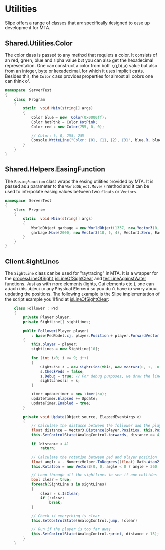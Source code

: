 # Utilities
Slipe offers a range of classes that are specifically designed to ease up development for MTA.

## Shared.Utilities.Color
The color class is passed to any method that requiers a color. It consists of an red, green, blue and alpha value but you can also get the hexadecimal representation. One can construct a color from both r,g,b(,a) value but also from an integer, byte or hexadecimal, for which it uses implicit casts. Besides this, the `Color` class provides properties for almost all colors one can think of.
```csharp
namespace  ServerTest
{
	class  Program
	{
		static  void Main(string[] args)
		{
			Color blue = new  Color(0x0000ff);
			Color hotPink = Color.HotPink;
			Color red = new Color(255, 0, 0);
			
			// Color: 0, 0, 255, 255
			Console.WriteLine("Color: {0}, {1}, {2}, {3}", blue.R, blue.G, blue.B, blue.A);
		}
	}
}
```
## Shared.Helpers.EasingFunction
The `EasingFunction` class wraps the easing utilities provided by MTA. It is passed as a parameter to the `WorldObject.Move()` method and it can be used to interpolate easing values between two `floats` or `Vectors`. 
```csharp
namespace  ServerTest
{
	class  Program
	{
		static  void Main(string[] args)
		{
			WorldObject garbage = new WorldObject(1337, new Vector3(0, 0, 4));
            garbage.Move(2000, new Vector3(10, 0, 4), Vector3.Zero, EasingFunction.InOutElastic);
		}
	}
}
```
## Client.SightLines
The `SightLine` class can be used for "raytracing" in MTA. It is a wrapper for the [processLineOfSight](https://wiki.multitheftauto.com/wiki/ProcessLineOfSight), [isLineOfSightClear](https://wiki.multitheftauto.com/wiki/IsLineOfSightClear) and [testLineAgainstWater](https://wiki.multitheftauto.com/wiki/TestLineAgainstWater) functions. Just as with more elements (lights, Gui elements etc.), one can attach this object to any Physical Element so you don't have to worry about updating the positions. The following example is the Slipe implementation of the script example you'll find at [isLineOfSightClear](https://wiki.multitheftauto.com/wiki/IsLineOfSightClear):
```csharp
    class Follower : Ped
    {
        private Player player;
        private SightLine[] sightLines;

        public Follower(Player player)
            : base(PedModel.cj, player.Position + player.ForwardVector * -4)
        {
            this.player = player;            
            sightLines = new SightLine[10];

            for (int i=0; i <= 9; i++)
            {
                SightLine s = new SightLine(this, new Vector3(0, 1, -0.5f + i * 0.2f), Matrix4x4.Identity);
                s.CheckPeds = false;                
                s.Debug = true; // For debug purposes, we draw the line
                sightLines[i] = s;
            }

            Timer updateTimer = new Timer(50);
            updateTimer.Elapsed += Update;
            updateTimer.Enabled = true;
        }

        private void Update(Object source, ElapsedEventArgs e)
        {
            // Calculate the distance between the follower and the player
            float distance = Vector3.Distance(player.Position, this.Position);
            this.SetControlState(AnalogControl.forwards, distance >= 4);

            if (distance < 4)
                return;

            // Calculate the rotation between ped and player position
            float angle = - NumericHelper.ToDegrees((float) Math.Atan2(player.Position.X - this.Position.X, player.Position.Y - this.Position.Y));
            this.Rotation = new Vector3(0, 0, angle < 0 ? angle + 360 : angle);

            // Loop through all the sightlines to see if one collides
            bool clear = true;
            foreach(SightLine s in sightLines)
            {
                clear = s.IsClear;
                if (!clear)
                    break;
            }

            // Check if everything is clear
            this.SetControlState(AnalogControl.jump, !clear);

            // Run if the player is too far away
            this.SetControlState(AnalogControl.sprint, distance > 15);
        }
    }
```